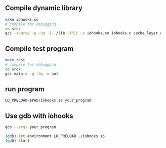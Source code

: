 ## Compile dynamic library
```bash
make iohooks.so
# compile for debugging
cd src/
gcc -shared -g -Og -I../lib -fPIC -o iohooks.so iohooks.c cache_layer.c
```

## Compile test program
```bash
make test
# compile for debugging
cd src/
gcc main.c -g -Og -o out
```

## run program
```bash
LD_PRELOAD=$PWD/iohooks.so your_program
```

## Use gdb with iohooks
```bash
gdb --args your_program

(gdb) set environment LD_PRELOAD ./iohooks.so
(gdb) start
```